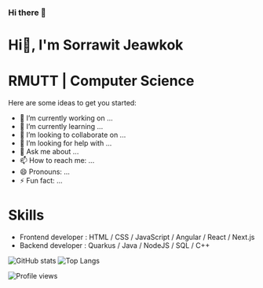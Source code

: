 ### Hi there 👋

<!--
**mixwalker/mixwalker** is a ✨ _special_ ✨ repository because its `README.md` (this file) appears on your GitHub profile.

-->
# Hi👋, I'm Sorrawit Jeawkok
# RMUTT | Computer Science

Here are some ideas to get you started:

- 🔭 I’m currently working on ...
- 🌱 I’m currently learning ...
- 👯 I’m looking to collaborate on ...
- 🤔 I’m looking for help with ...
- 💬 Ask me about ...
- 📫 How to reach me: ...
- 😄 Pronouns: ...
- ⚡ Fun fact: ...

# Skills
- Frontend developer : HTML / CSS / JavaScript / Angular / React / Next.js 
- Backend developer : Quarkus / Java / NodeJS / SQL / C++

![GitHub stats](https://github-readme-stats.vercel.app/api?username=mixwalker&show_icons=true)
![Top Langs](https://github-readme-stats.vercel.app/api/top-langs/?username=mixwalker&layout=compact)

![Profile views](https://gpvc.arturio.dev/mixwalker)
